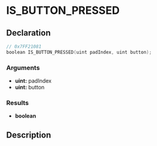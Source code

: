 # IS_BUTTON_PRESSED

## Declaration
```cpp
// 0x7FF21081
boolean IS_BUTTON_PRESSED(uint padIndex, uint button);
```

### Arguments
- **uint:** padIndex
- **uint:** button

### Results
- **boolean**

## Description
